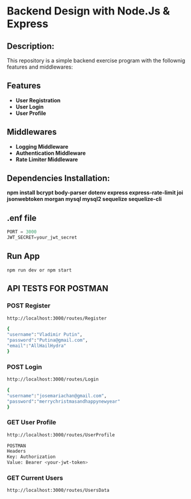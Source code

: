 # Backend Design with Node.Js & Express
## Description:

This repository is a simple backend exercise program with the follownig features and middlewares:

## Features
- **User Registration**
- **User Login**
- **User Profile**

## Middlewares
- **Logging Middleware**
- **Authentication Middleware**
- **Rate Limiter Middleware**


## Dependencies Installation:
**npm install bcrypt body-parser dotenv express express-rate-limit joi jsonwebtoken morgan mysql mysql2 sequelize sequelize-cli**

## .enf file 
```javascript
PORT = 3000
JWT_SECRET=your_jwt_secret
```

## Run App
```npm run dev or npm start```

## API TESTS FOR POSTMAN

### POST Register

```bash
http://localhost:3000/routes/Register
```

```bash
{
"username":"Vladimir Putin",
"password":"Putina@gmail.com",
"email":"AllHailHydra"
}
```

### POST Login

```bash
http://localhost:3000/routes/Login
```

```bash
{
"username":"josemariachan@gmail.com",
"password":"merrychristmasandhappynewyear"
}
```

### GET User Profile

```bash
http://localhost:3000/routes/UserProfile
```

```bash
POSTMAN
Headers
Key: Authorization
Value: Bearer <your-jwt-token>
```

### GET Current Users

```bash
http://localhost:3000/routes/UsersData
```

